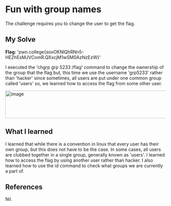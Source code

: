 # Fun with group names
The challenge requires you to change the user to get the flag.

## My Solve
**Flag:**  'pwn.college{soxOKNlQhRNn5-HEZhEsMJVComR.QXxcjM1wSM0AzNzEzW}'

I executed the 'chgrp grp 5233 /flag' command to change the ownership of the group that the flag but, this time we use the username 'grp5233' rather than 'hacker' since sometimes, all users are put under one common group called 'users' so, we learned how to access the flag from some other user.

<img width="511" height="87" alt="image" src="https://github.com/user-attachments/assets/64660386-6d6a-4d2c-bba9-3339dc0484db" />


## What I learned
I learned that while there is a convention in linux that every user has their own group, but this does not have to be the case. In some cases, all users are clubbed together in a single group, generally known as 'users'.
I learned how to access the flag by using another user rather than hacker.
I also learned how to use the id command to check what groups we are currently a part of.

## References
Nil.

